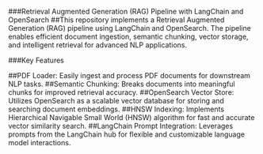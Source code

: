 ###Retrieval Augmented Generation (RAG) Pipeline with LangChain and OpenSearch
##This repository implements a Retrieval Augmented Generation (RAG) pipeline using LangChain and OpenSearch. The pipeline enables efficient document ingestion, semantic chunking, vector storage, and intelligent retrieval for advanced NLP applications.

###Key Features

##PDF Loader: Easily ingest and process PDF documents for downstream NLP tasks.
##Semantic Chunking: Breaks documents into meaningful chunks for improved retrieval accuracy.
##OpenSearch Vector Store: Utilizes OpenSearch as a scalable vector database for storing and searching document embeddings.
##HNSW Indexing: Implements Hierarchical Navigable Small World (HNSW) algorithm for fast and accurate vector similarity search.
##LangChain Prompt Integration: Leverages prompts from the LangChain hub for flexible and customizable language model interactions.
